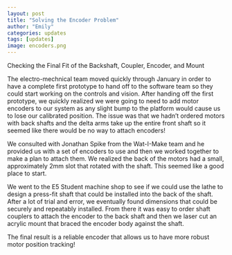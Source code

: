 ```yaml
---
layout: post
title: "Solving the Encoder Problem"
author: "Emily"
categories: updates
tags: [updates]
image: encoders.png
---
```


Checking the Final Fit of the Backshaft, Coupler, Encoder, and Mount 


The electro-mechnical team moved quickly through January in order to have a complete first prototype to hand off to the software team so they could start working on the controls and vision. After handing off the first prototype, we quickly realized we were going to need to add motor encoders to our system as any slight bump to the platform would cause us to lose our calibrated position. The issue was that we hadn’t ordered motors with back shafts and the delta arms take up the entire front shaft so it seemed like there would be no way to attach encoders! 

We consulted with Jonathan Spike from the Wat-I-Make team and he provided us with a set of encoders to use and then we worked together to make a plan to attach them. We realized the back of the motors had a small, approximately 2mm slot that rotated with the shaft. This seemed like a good place to start. 

We went to the E5 Student machine shop to see if we could use the lathe to design a press-fit shaft that could be installed into the back of the shaft. After a lot of trial and error, we eventually found dimensions that could be securely and repeatably installed. From there it was easy to order shaft couplers to attach the encoder to the back shaft and then we laser cut an acrylic mount that braced the encoder body against the shaft. 

The final result is a reliable encoder that allows us to have more robust motor position tracking!



